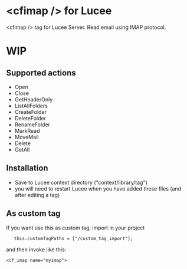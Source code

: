 # **\<cfimap /\> for Lucee**
\<cfimap /\> tag for Lucee Server. Read email using IMAP protocol.

# WIP
## Supported actions
- Open
- Close
- GetHeaderOnly
- ListAllFolders
- CreateFolder
- DeleteFolder
- RenameFolder
- MarkRead
- MoveMail
- Delete
- GetAll


## Installation
- Save to Lucee context directory ("context/library/tag")
- you will need to restart Lucee when you have added these files (and after editing a tag)

## As custom tag

If you want use this as custom tag, import in your project 

`	this.customTagPaths = ["/custom_tag_import"];`

and then invoke like this:

`<cf_imap name="myimap">`